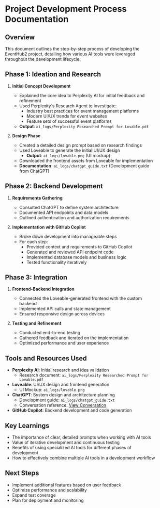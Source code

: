 # Project Development Process Documentation

## Overview
This document outlines the step-by-step process of developing the EventHub2 project, detailing how various AI tools were leveraged throughout the development lifecycle.

## Phase 1: Ideation and Research
1. **Initial Concept Development**
   - Explained the core idea to Perplexity AI for initial feedback and refinement
   - Used Perplexity's Research Agent to investigate:
     - Industry best practices for event management platforms
     - Modern UI/UX trends for event websites
     - Feature sets of successful event platforms
   - **Output**: `ai_logs/Perplexity Researched Prompt for Lovable.pdf`

2. **Design Phase**
   - Created a detailed design prompt based on research findings
   - Used Loveable to generate the initial UI/UX design
     - **Output**: `ai_logs/lovable.png` (UI mockup)
   - Downloaded the frontend assets from Loveable for implementation
   - **Documentation**: `ai_logs/chatgpt_guide.txt` (Development guide from ChatGPT)

## Phase 2: Backend Development
1. **Requirements Gathering**
   - Consulted ChatGPT to define system architecture
   - Documented API endpoints and data models
   - Outlined authentication and authorization requirements

2. **Implementation with GitHub Copilot**
   - Broke down development into manageable steps
   - For each step:
     - Provided context and requirements to GitHub Copilot
     - Generated and reviewed API endpoint code
     - Implemented database models and business logic
     - Tested functionality iteratively

## Phase 3: Integration
1. **Frontend-Backend Integration**
   - Connected the Loveable-generated frontend with the custom backend
   - Implemented API calls and state management
   - Ensured responsive design across devices

2. **Testing and Refinement**
   - Conducted end-to-end testing
   - Gathered feedback and iterated on the implementation
   - Optimized performance and user experience

## Tools and Resources Used
- **Perplexity AI**: Initial research and idea validation
  - Research document: `ai_logs/Perplexity Researched Prompt for Lovable.pdf`
- **Loveable**: UI/UX design and frontend generation
  - UI Mockup: `ai_logs/lovable.png`
- **ChatGPT**: System design and architecture planning
  - Development guide: `ai_logs/chatgpt_guide.txt`
  - Conversation reference: [View Conversation](https://chatgpt.com/s/t_68bd29c9bf04819186d6e20988e3e6b3)
- **GitHub Copilot**: Backend development and code generation

## Key Learnings
- The importance of clear, detailed prompts when working with AI tools
- Value of iterative development and continuous testing
- Benefits of using specialized AI tools for different phases of development
- How to effectively combine multiple AI tools in a development workflow

## Next Steps
- Implement additional features based on user feedback
- Optimize performance and scalability
- Expand test coverage
- Plan for deployment and monitoring
